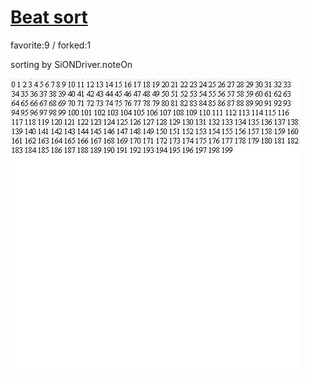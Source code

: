 # [Beat sort](http://wonderfl.net/c/5uuf)

favorite:9 / forked:1

sorting by SiONDriver.noteOn

![thumbnail](./thumbnail.jpg)